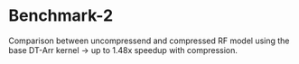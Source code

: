 

# Benchmark-2

Comparison between uncompressend and compressed RF model using the base DT-Arr kernel -> up to 1.48x speedup with compression.
